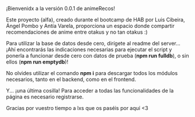 ¡Bienvenidx a la versión 0.0.1 de animeRecos!

Este proyecto (alfa), creado durante el bootcamp de HAB por Luis Cibeira, Ángel Pombo y Antía Varela, proporciona un espacio donde compartir recomendaciones de anime entre otakus y no tan otakus :)

Para utilizar la base de datos desde cero, dirígete al readme del server... ¡Ahí encontrarás las indicaciones necesarias para ejecutar el script y ponerla a funcionar desde cero con datos de prueba (**npm run fulldb**), o sin ellos (**npm run emptydb**)!

No olvides utilizar el comando **npm i** para descargar todos los módulos necesarios, tanto en el backend, como en el frontend.

Y... ¡una última cosilla! Para acceder a todas las funcionalidades de la página es necesario registrarse.

Gracias por vuestro tiempo a lxs que os paséis por aquí <3
